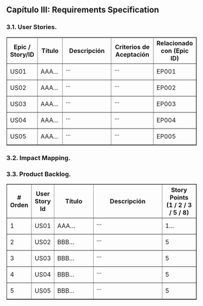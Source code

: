 ## Capítulo III: Requirements Specification
### 3.1. User Stories.

<table border="1" style="border-collapse:collapse; width:100%; table-layout:fixed;">
  <tr>
    <th style="width:15%;">Epic / Story/ID</th>
    <th style="width:15%;">Título</th>
    <th style="width:35%;">Descripción</th>
    <th style="width:25%;">Criterios de Aceptación</th>
    <th style="width:10%;">Relacionado con (Epic ID)</th>
  </tr>
  <!-- User Storie 01 -->
  <tr>
    <td>US01</td>
    <td>AAA...</td>
    <td>
      <b></b> ...<br>
      <p> </p>
    </td>
    <td>
      <b></b> ...<br>
      <p> </p>
    </td>
    <td>EP001</td>
  </tr>
  <!-- User Storie 02 -->
  <tr>
    <td>US02</td>
    <td>AAA...</td>
    <td>
      <b></b> ...<br>
      <p> </p>
    </td>
    <td>
      <b></b> ...<br>
      <p> </p>
    </td>
    <td>EP002</td>
  </tr>
   <!-- User Storie 03 -->
  <tr>
    <td>US03</td>
    <td>AAA...</td>
    <td>
      <b></b> ...<br>
      <p> </p>
    </td>
    <td>
      <b></b> ...<br>
      <p> </p>
    </td>
    <td>EP003</td>
  </tr>
   <!-- User Storie 04 -->
  <tr>
    <td>US04</td>
    <td>AAA...</td>
    <td>
      <b></b> ...<br>
      <p> </p>
    </td>
    <td>
      <b></b> ...<br>
      <p> </p>
    </td>
    <td>EP004</td>
  </tr>
   <!-- User Storie 05 -->
  <tr>
    <td>US05</td>
    <td>AAA...</td>
    <td>
      <b></b> ...<br>
      <p> </p>
    </td>
    <td>
      <b></b> ...<br>
      <p> </p>
    </td>
    <td>EP005</td>
  </tr>
</table>

### 3.2. Impact Mapping.


### 3.3. Product Backlog.

<table border="1" style="border-collapse:collapse; width:100%; table-layout:fixed;">
  <tr>
    <th style="width:4%; word-wrap:break-word; white-space:normal;"># Orden</th>
    <th style="width:10%; word-wrap:break-word; white-space:normal;">User Story Id</th>
    <th style="width:24%; word-wrap:break-word; white-space:normal;">Título</th>
    <th style="width:42%; word-wrap:break-word; white-space:normal;">Descripción</th>
    <th style="width:20%; word-wrap:break-word; white-space:normal;">Story Points <br> (1 / 2 / 3 / 5 / 8)</th>
  </tr>
  <tr>
    <!-- User Storie 01 -->
    <td>1</td>
    <td>US01</td>
    <td>AAA…</td>
    <td>
     <b></b> ... <br>
      <p> </p>
    </td>
    <td> 1...</td>
  </tr>
  <tr>
    <!-- User Storie 02 -->
    <td>2</td>
    <td>US02</td>
    <td>BBB…</td>
    <td>
      <b></b> ... <br>
      <p> </p>
    </td>
    <td>5</td>
  </tr>
<!-- User Storie 03 -->
   <td>3</td>
    <td>US03</td>
    <td>BBB…</td>
    <td>
      <b></b> ... <br>
      <p> </p>
    </td>
    <td>5</td>
  </tr>
  <!-- User Storie 04 -->
   <td>4</td>
    <td>US04</td>
    <td>BBB…</td>
    <td>
      <b></b> ... <br>
      <p> </p>
    </td>
    <td>5</td>
  </tr>
  <!-- User Storie 05 -->
   <td>5</td>
    <td>US05</td>
    <td>BBB…</td>
    <td>
      <b></b> ... <br>
      <p> </p>
    </td>
    <td>5</td>
  </tr>
</table>
